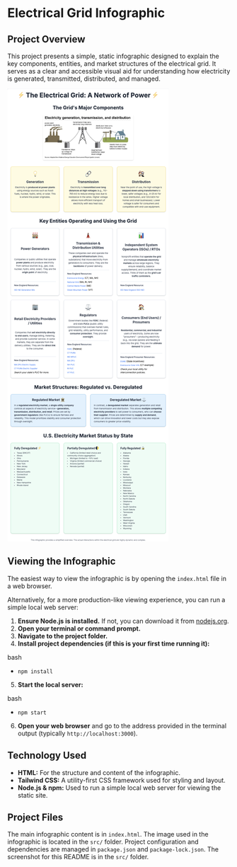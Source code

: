 # Electrical Grid Infographic

## Project Overview

This project presents a simple, static infographic designed to explain the key components, entities, and market structures of the electrical grid. It serves as a clear and accessible visual aid for understanding how electricity is generated, transmitted, distributed, and managed.

![Electrical Grid Infographic Screenshot](src/electrical_grid_infographic.png)

## Viewing the Infographic

The easiest way to view the infographic is by opening the `index.html` file in a web browser.

Alternatively, for a more production-like viewing experience, you can run a simple local web server:

1.  **Ensure Node.js is installed.** If not, you can download it from [nodejs.org](https://nodejs.org/).
2.  **Open your terminal or command prompt.**
3.  **Navigate to the project folder.**
4.  **Install project dependencies (if this is your first time running it):**

bash

- `npm install`

5.  **Start the local server:**


bash 

- `npm start`

6.  **Open your web browser** and go to the address provided in the terminal output (typically `http://localhost:3000`).

## Technology Used

*   **HTML:** For the structure and content of the infographic.
*   **Tailwind CSS:** A utility-first CSS framework used for styling and layout.
*   **Node.js & npm:** Used to run a simple local web server for viewing the static site.

## Project Files

The main infographic content is in `index.html`. The image used in the infographic is located in the `src/` folder. Project configuration and dependencies are managed in `package.json` and `package-lock.json`. The screenshot for this README is in the `src/` folder.
